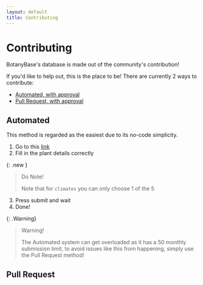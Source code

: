 ```yaml
---
layout: default
title: Contributing
---
```


# Contributing

BotanyBase's database is made out of the community's contribution!

If you'd like to help out, this is the place to be!
There are currently 2 ways to contribute:

- [Automated, with approval](#Automated)
- [Pull Request, with approval](#PullRequest)

## Automated
<a id="Automated"></a>

This method is regarded as the easiest due to its no-code simplicity.

1. Go to this [link](https://botanybase.github.io/contribute/add)
2. Fill in the plant details correctly

{: .new }
> Do Note!
> 
> Note that for `climates` you can only choose 1 of the 5
> 

3. Press submit and wait
4. Done!

{: .Warning}
> Warning!
>
> The Automated system can get overloaded as it has a 50 monthly submission limit, to avoid issues like this from happening, simply use the Pull Request method!
> 


## Pull Request
<a id="PullRequest"></a>
